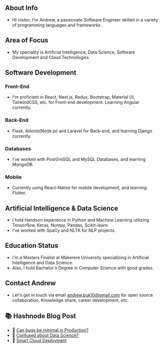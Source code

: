 ## About Info
- Hi visitor, I'm Andrew, a passionate Software Engineer skilled in a variety of programming languages and frameworks .

## Area of Focus
- My speciality is Artificial Intelligence, Data Science, Software Development and Cloud Technologies.

## Software Development

### Front-End
- I'm proficient in React, Next.js, Redux, Bootstrap, Material UI, TailwindCSS, etc. for Front-end development. Learning Angular currently.

### Back-End
- Flask, Adonis(Node.js) and Laravel for Back-end, and learning Django currently.

### Databases
- I've worked with PostGreSQL and MySQL Databases, and learning MongoDB.

### Mobile
- Currently using React-Native for mobile development, and learning Flutter.

## Artificial Intelligence & Data Science
-  I hold Handson experience in Python and Machine Learning utilizing Tensorflow, Keras, Numpy, Pandas, Scikit-learn.
- I've worked with SpaCy and NLTK for NLP projects.

## Education Status 
- I'm a Masters Finalist at Makerere University specializing in Artificial Intelligence and Data Science.
- Also, I hold Bachelor's Degree in Computer Science with good grades.

## Contact Andrew
- Let's get in touch via email andrew.buk10@gmail.com for open source collaboration, Knowledge share, career development, etc.


## :books: Hashnode Blog Post
<!-- HASHNODE:START -->
 - 💫 [Can bugs be minimal in Production?](https://andrewnotes.hashnode.dev/can-bugs-be-minimal-in-production)
 - 🌮 [Confused about Data Science?](https://andrewnotes.hashnode.dev/confused-about-data-science)
 - 💫 [Smart Cloud Deployment](https://andrewnotes.hashnode.dev/smart-cloud-deployment)<!-- HASHNODE:END -->


<!---
Andrkenya/Andrkenya is a ✨ special ✨ repository because its `README.md` (this file) appears on your GitHub profile.
You can click the Preview link to take a look at your changes.
--->
